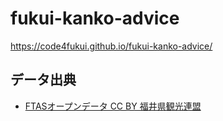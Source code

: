 # fukui-kanko-advice
 
https://code4fukui.github.io/fukui-kanko-advice/

## データ出典

- [FTASオープンデータ CC BY 福井県観光連盟](https://github.com/code4fukui/fukui-kanko-survey)
